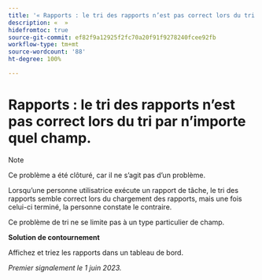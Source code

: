 ```yaml
---
title: '« Rapports : le tri des rapports n’est pas correct lors du tri par n’importe quel champ. »'
description: «  »
hidefromtoc: true
source-git-commit: ef82f9a12925f2fc70a20f91f9278240fcee92fb
workflow-type: tm+mt
source-wordcount: '88'
ht-degree: 100%

---
```



# Rapports : le tri des rapports n’est pas correct lors du tri par n’importe quel champ.

>[!NOTE]
>
>Ce problème a été clôturé, car il ne s’agit pas d’un problème.

Lorsqu’une personne utilisatrice exécute un rapport de tâche, le tri des rapports semble correct lors du chargement des rapports, mais une fois celui-ci terminé, la personne constate le contraire.

Ce problème de tri ne se limite pas à un type particulier de champ.

**Solution de contournement**

Affichez et triez les rapports dans un tableau de bord.

_Premier signalement le 1 juin 2023._